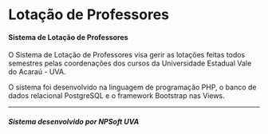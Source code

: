 # Lotação de Professores
#### Sistema de Lotação de Professores

O Sistema de Lotação de Professores visa gerir as lotações feitas todos semestres pelas coordenações dos cursos da Universidade Estadual Vale do Acaraú - UVA.

O sistema foi desenvolvido na linguagem de programação PHP, o banco de dados relacional PostgreSQL e o framework Bootstrap nas Views.
___
##### Sistema desenvolvido por NPSoft UVA